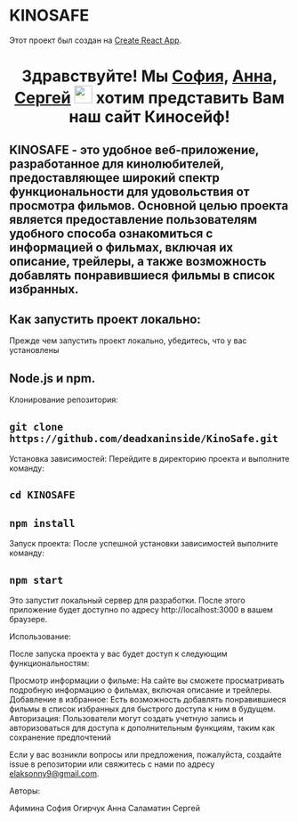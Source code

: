 # KINOSAFE

Этот проект был создан на [Create React App](https://github.com/facebook/create-react-app).
<h1 align="center">Здравствуйте! Мы  
  <a href="https://t.me/deadxaninside" target="_blank">София,</a> 
     <a href="https://t.me/monameAna" target="_blank">Анна,</a>
        <a href="https://t.me/gwalut" target="_blank">Сергей</a>
<img src="https://github.com/blackcater/blackcater/raw/main/images/Hi.gif" height="32"/>
хотим представить Вам наш сайт Киносейф!
</h1>

## KINOSAFE - это удобное веб-приложение, разработанное для кинолюбителей, предоставляющее широкий спектр функциональности для удовольствия от просмотра фильмов. Основной целью проекта является предоставление пользователям удобного способа ознакомиться с информацией о фильмах, включая их описание, трейлеры, а также возможность добавлять понравившиеся фильмы в список избранных.


 ## Как запустить проект локально:

Прежде чем запустить проект локально, убедитесь, что у вас установлены 
## Node.js и npm.

 Клонирование репозитория:
## `git clone https://github.com/deadxaninside/KinoSafe.git`

 Установка зависимостей:
Перейдите в директорию проекта и выполните команду:
## `cd KINOSAFE`
## `npm install`

 Запуск проекта:
После успешной установки зависимостей выполните команду:

## `npm start`
Это запустит локальный сервер для разработки. После этого приложение будет доступно по адресу http://localhost:3000 в вашем браузере.

Использование:

После запуска проекта у вас будет доступ к следующим функциональностям:

Просмотр информации о фильме: На сайте вы сможете просматривать подробную информацию о фильмах, включая описание и трейлеры.
Добавление в избранное: Есть возможность добавлять понравившиеся фильмы в список избранных для быстрого доступа к ним в будущем.
Авторизация: Пользователи могут создать учетную запись и авторизоваться для доступа к дополнительным функциям, таким как сохранение предпочтений 



Если у вас возникли вопросы или предложения, пожалуйста, создайте issue в репозитории или свяжитесь с нами по адресу elaksonny9@gmail.com.

Авторы:

Афимина София
Огирчук Анна
Саламатин Сергей


